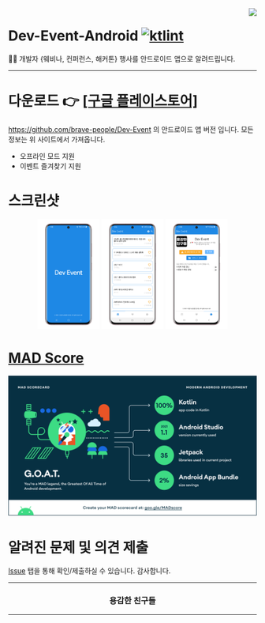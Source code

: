 <image src="https://raw.githubusercontent.com/brave-people/Dev-Event-Android/master/app/src/main/res/mipmap-xxhdpi/ic_launcher.png" align="right"/>

# Dev-Event-Android [![ktlint](https://img.shields.io/badge/code%20style-%E2%9D%A4-FF4081.svg)](https://ktlint.github.io/)

🎉🎈 개발자 {웨비나, 컨퍼런스, 해커톤} 행사를 안드로이드 앱으로 알려드립니다.

---

# 다운로드 👉 [[구글 플레이스토어]](https://play.google.com/store/apps/details?id=team.bravepeople.devevent)

https://github.com/brave-people/Dev-Event 의 안드로이드 앱 버전 입니다.
모든 정보는 위 사이트에서 가져옵니다.

- 오프라인 모드 지원
- 이벤트 즐겨찾기 지원

# 스크린샷

<p align="center">
  <img alt="splash" src="/images/splash.png?raw=true" width="25%"/>
  <img alt="main" src="/images/main.png?raw=true" width="25%" />
  <img alt="info" src="/images/info_v2.png?raw=true" width="25%" />
</p>



# [MAD Score](https://madscorecard.withgoogle.com/scorecard/share/1492290925/)

![](/images/madscore/summary.png?raw=true)

# 알려진 문제 및 의견 제출

[Issue](https://github.com/brave-people/Dev-Event-Android/issues) 탭을 통해 확인/제출하실 수 있습니다. 감사합니다.

<div align=center>
    <hr/>
      <h3>용감한 친구들</h3>
    <hr/>
</div>

